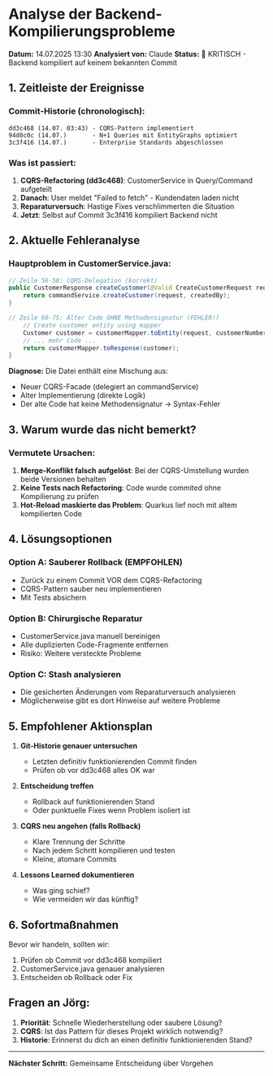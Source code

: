 # Analyse der Backend-Kompilierungsprobleme

**Datum:** 14.07.2025 13:30
**Analysiert von:** Claude
**Status:** 🔴 KRITISCH - Backend kompiliert auf keinem bekannten Commit

## 1. Zeitleiste der Ereignisse

### Commit-Historie (chronologisch):
```
dd3c468 (14.07. 03:43) - CQRS-Pattern implementiert
94d0c0c (14.07.)       - N+1 Queries mit EntityGraphs optimiert  
3c3f416 (14.07.)       - Enterprise Standards abgeschlossen
```

### Was ist passiert:
1. **CQRS-Refactoring (dd3c468)**: CustomerService in Query/Command aufgeteilt
2. **Danach**: User meldet "Failed to fetch" - Kundendaten laden nicht
3. **Reparaturversuch**: Hastige Fixes verschlimmerten die Situation
4. **Jetzt**: Selbst auf Commit 3c3f416 kompiliert Backend nicht

## 2. Aktuelle Fehleranalyse

### Hauptproblem in CustomerService.java:
```java
// Zeile 56-58: CQRS-Delegation (korrekt)
public CustomerResponse createCustomer(@Valid CreateCustomerRequest request, String createdBy) {
    return commandService.createCustomer(request, createdBy);
}

// Zeile 60-75: Alter Code OHNE Methodensignatur (FEHLER!)
    // Create customer entity using mapper
    Customer customer = customerMapper.toEntity(request, customerNumber, createdBy);
    // ... mehr Code ...
    return customerMapper.toResponse(customer);
}
```

**Diagnose:** Die Datei enthält eine Mischung aus:
- Neuer CQRS-Facade (delegiert an commandService)
- Alter Implementierung (direkte Logik)
- Der alte Code hat keine Methodensignatur → Syntax-Fehler

## 3. Warum wurde das nicht bemerkt?

### Vermutete Ursachen:
1. **Merge-Konflikt falsch aufgelöst**: Bei der CQRS-Umstellung wurden beide Versionen behalten
2. **Keine Tests nach Refactoring**: Code wurde commited ohne Kompilierung zu prüfen
3. **Hot-Reload maskierte das Problem**: Quarkus lief noch mit altem kompilierten Code

## 4. Lösungsoptionen

### Option A: Sauberer Rollback (EMPFOHLEN)
- Zurück zu einem Commit VOR dem CQRS-Refactoring
- CQRS-Pattern sauber neu implementieren
- Mit Tests absichern

### Option B: Chirurgische Reparatur
- CustomerService.java manuell bereinigen
- Alle duplizierten Code-Fragmente entfernen
- Risiko: Weitere versteckte Probleme

### Option C: Stash analysieren
- Die gesicherten Änderungen vom Reparaturversuch analysieren
- Möglicherweise gibt es dort Hinweise auf weitere Probleme

## 5. Empfohlener Aktionsplan

1. **Git-Historie genauer untersuchen**
   - Letzten definitiv funktionierenden Commit finden
   - Prüfen ob vor dd3c468 alles OK war

2. **Entscheidung treffen**
   - Rollback auf funktionierenden Stand
   - Oder punktuelle Fixes wenn Problem isoliert ist

3. **CQRS neu angehen (falls Rollback)**
   - Klare Trennung der Schritte
   - Nach jedem Schritt kompilieren und testen
   - Kleine, atomare Commits

4. **Lessons Learned dokumentieren**
   - Was ging schief?
   - Wie vermeiden wir das künftig?

## 6. Sofortmaßnahmen

Bevor wir handeln, sollten wir:
1. Prüfen ob Commit vor dd3c468 kompiliert
2. CustomerService.java genauer analysieren
3. Entscheiden ob Rollback oder Fix

## Fragen an Jörg:

1. **Priorität**: Schnelle Wiederherstellung oder saubere Lösung?
2. **CQRS**: Ist das Pattern für dieses Projekt wirklich notwendig?
3. **Historie**: Erinnerst du dich an einen definitiv funktionierenden Stand?

---

**Nächster Schritt:** Gemeinsame Entscheidung über Vorgehen